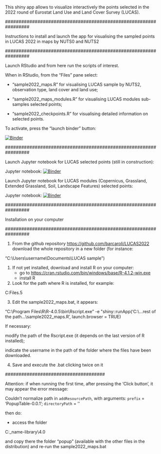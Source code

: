 
<!-- README.md is generated from README.Rmd. Please edit README.Rmd file -->

This shiny app allows to visualize interactively the points selected in
the 2022 round of Eurostat Land Use and Land Cover Survey (LUCAS).

################################################################# 

Instructions to install and launch the app for visualising the sampled
points in LUCAS 2022 in maps by NUTS0 and NUTS2

################################################################# 

Launch RStudio and from here run the scripts of interest.

When in RStudio, from the “Files” pane select:

-   “sample2022\_maps.R” for visualising LUCAS sample by NUTS2,
    observation type, land cover and land use;

-   “sample2022\_maps\_modules.R” for visualising LUCAS modules
    sub-samples selected points;

-   “sample2022\_checkpoints.R” for visualising detailed information on
    selected points.

To activate, press the “launch binder” button:

[![Binder](http://mybinder.org/badge_logo.svg)](http://mybinder.org/v2/gh/barcaroli/LUCAS2022ShinyApp/HEAD?urlpath=rstudio)

################################################################# 

Launch Jupyter notebook for LUCAS selected points (still in
construction):

Jupyter notebook:
[![Binder](https://mybinder.org/badge_logo.svg)](https://mybinder.org/v2/gh/barcaroli/LUCAS2022ShinyApp/HEAD?filepath=LUCAS_selected_points.ipynb)

Launch Jupyter notebook for LUCAS modules (Copernicus, Grassland,
Extended Grassland, Soil, Landscape Features) selected points:

Jupyter notebook:
[![Binder](https://mybinder.org/badge_logo.svg)](https://mybinder.org/v2/gh/barcaroli/LUCAS2022ShinyApp/HEAD?filepath=LUCAS_modules_selected_points.ipynb)

################################################################# 

Installation on your computer

################################################################# 

1.  From the github repository <https://github.com/barcaroli/LUCAS2022>
    download the whole repository in a new folder (for instance:

“C:\\Users\\username\\Documents\\LUCAS sample”)

1.  If not yet installed, download and install R on your computer:
    -   go to
        <https://cran.rstudio.com/bin/windows/base/R-4.1.2-win.exe>
    -   install R
2.  Look for the path where R is installed, for example:

C:Files.5

3.  Edit the sample2022\_maps.bat, it appears:

“C:\\Program Files\\R\\R-4.0.5\\bin\\Rscript.exe” -e
"shiny::runApp(‘C:\\…rest of the path…\\sample2022\_maps.R’,
launch.browser = TRUE)

If necessary:

modify the path of the Rscript.exe (it depends on the last version of R
installed);

indicate the username in the path of the folder where the files have
been downloaded.

4.  Save and execute the .bat clicking twice on it

##################################### 

Attention: if when running the first time, after pressing the ‘Click
button’, it may appear the error message:

Couldn’t normalize path in `addResourcePath`, with arguments: `prefix` =
‘PopupTable-0.0.1’; `directoryPath` = ’’

then do:

-   access the folder

C:\_name-library\\4.0

and copy there the folder “popup” (available with the other files in the
distribution) and re-run the sample2022\_maps.bat
